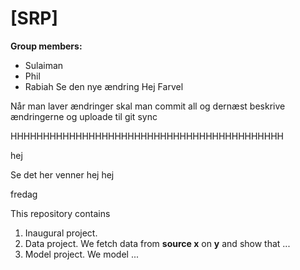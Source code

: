 # \[SRP\]

**Group members:**
- Sulaiman
- Phil
- Rabiah
Se den nye ændring
Hej 
Farvel

Når man laver ændringer skal man commit all og dernæst beskrive ændringerne og uploade til git sync



HHHHHHHHHHHHHHHHHHHHHHHHHHHHHHHHHHHHHHHHHH

hej 


Se det her venner
hej hej 

fredag


This repository contains  
1. Inaugural project. 
2. Data project. We fetch data from **source x** on **y** and show that ...
3. Model project. We model ...
